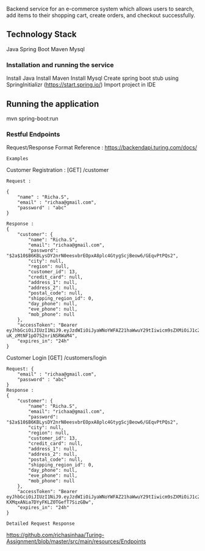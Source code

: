 Backend service for an e-commerce system which allows users to search, add items to their shopping cart, create orders, and checkout successfully.

## Technology Stack

Java
Spring Boot
Maven
Mysql

### Installation and running the service

Install Java
Install Maven
Install Mysql
Create spring boot stub using SpringInitializr (https://start.spring.io/)
Import project in IDE

## Running the application

mvn spring-boot:run

### Restful Endpoints
Request/Response Format Reference :
https://backendapi.turing.com/docs/

```
Examples 
```

Customer Registration :
[GET] /customer

```
Request :

{
	"name" : "Richa.S",
	"email" : "richaa@gmail.com",
	"password" : "abc"
}

Response : 
{
    "customer": {
        "name": "Richa.S",
        "email": "richaa@gmail.com",
        "password": "$2a$10$B6KBLysDY2nrN0eesvbrEOpxA8plc4GtygScjBeow6/GEqvPtPQs2",
        "city": null,
        "region": null,
        "customer_id": 13,
        "credit_card": null,
        "address_1": null,
        "address_2": null,
        "postal_code": null,
        "shipping_region_id": 0,
        "day_phone": null,
        "eve_phone": null,
        "mob_phone": null
    },
    "accessToken": "Bearer eyJhbGciOiJIUzI1NiJ9.eyJzdWIiOiJyaWNoYWFAZ21haWwuY29tIiwicm9sZXMiOiJ1c2VyIiwiaWF0IjoxNTU5MTEzNDc4fQ.QhPBBXHlzlgDERLHMu-uK_zMtNF1pO7S2nriNSRWaM4",
    "expires_in": "24h"
}

```
Customer Login
[GET] /customers/login

```
Request: {
	"email" : "richaa@gmail.com",
	"password" : "abc"
}
Response : 
{
    "customer": {
        "name": "Richa.S",
        "email": "richaa@gmail.com",
        "password": "$2a$10$B6KBLysDY2nrN0eesvbrEOpxA8plc4GtygScjBeow6/GEqvPtPQs2",
        "city": null,
        "region": null,
        "customer_id": 13,
        "credit_card": null,
        "address_1": null,
        "address_2": null,
        "postal_code": null,
        "shipping_region_id": 0,
        "day_phone": null,
        "eve_phone": null,
        "mob_phone": null
    },
    "accessToken": "Bearer eyJhbGciOiJIUzI1NiJ9.eyJzdWIiOiJyaWNoYWFAZ21haWwuY29tIiwicm9sZXMiOiJ1c2VyIiwiaWF0IjoxNTU5MTE0NzkyfQ.EyV8adaKiEEE-KXMqxANia7DYyFKLZ0TGefT7SizGBw",
    "expires_in": "24h"
}
```

```
Detailed Request Response
```
https://github.com/richasinhaa/Turing-Assignment/blob/master/src/main/resources/Endpoints

